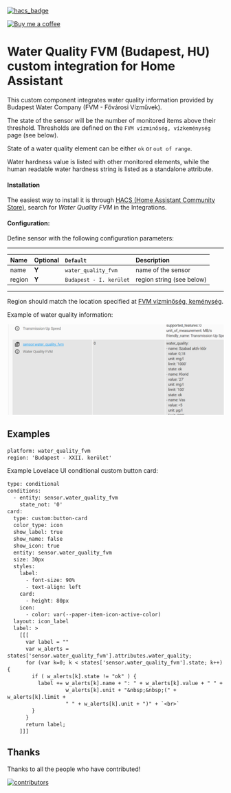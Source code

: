 [![hacs_badge](https://img.shields.io/badge/HACS-Default-orange.svg)](https://github.com/hacs/integration)

<p><a href="https://www.buymeacoffee.com/6rF5cQl" rel="nofollow" target="_blank"><img src="https://camo.githubusercontent.com/c070316e7fb193354999ef4c93df4bd8e21522fa/68747470733a2f2f696d672e736869656c64732e696f2f7374617469632f76312e7376673f6c6162656c3d4275792532306d6525323061253230636f66666565266d6573736167653d25463025394625413525413826636f6c6f723d626c61636b266c6f676f3d6275792532306d6525323061253230636f66666565266c6f676f436f6c6f723d7768697465266c6162656c436f6c6f723d366634653337" alt="Buy me a coffee" data-canonical-src="https://img.shields.io/static/v1.svg?label=Buy%20me%20a%20coffee&amp;message=%F0%9F%A5%A8&amp;color=black&amp;logo=buy%20me%20a%20coffee&amp;logoColor=white&amp;labelColor=b0c4de" style="max-width:100%;"></a></p>

# Water Quality FVM (Budapest, HU) custom integration for Home Assistant

This custom component integrates water quality information provided by Budapest Water Company (FVM - Fővárosi Vízművek).

The state of the sensor will be the number of monitored items above their threshold. Thresholds are defined on the `FVM vízminőség, vízkeménység` page (see below).

State of a water quality element can be either `ok` or `out of range`.

Water hardness value is listed with other monitored elements, while the human readable water hardness string is listed as a standalone attribute.

#### Installation
The easiest way to install it is through [HACS (Home Assistant Community Store)](https://github.com/hacs/integration),
search for <i>Water Quality FVM</i> in the Integrations.<br />

#### Configuration:
Define sensor with the following configuration parameters:<br />

---
| Name | Optional | `Default` | Description |
| :---- | :---- | :------- | :----------- |
| name | **Y** | `water_quality_fvm` | name of the sensor |
| region | **Y** | `Budapest - I. kerület` | region string (see below) |
---

Region should match the location specified at [FVM vízminőség, keménység](https://www.vizmuvek.hu/hu/fovarosi-vizmuvek/lakossagi-ugyfelek/altalanos_informaciok/vizminoseg_vizkemenyseg).

Example of water quality information:

![Water quality attributes](https://raw.githubusercontent.com/amaximus/water_quality_fvm/main/water_quality_attrs.png)

## Examples
```
platform: water_quality_fvm
region: 'Budapest - XXII. kerület'
```

Example Lovelace UI conditional custom button card:
```
type: conditional
conditions:
  - entity: sensor.water_quality_fvm
    state_not: '0'
card:
  type: custom:button-card
  color_type: icon
  show_label: true
  show_name: false
  show_icon: true
  entity: sensor.water_quality_fvm
  size: 30px
  styles:
    label:
      - font-size: 90%
      - text-align: left
    card:
      - height: 80px
    icon:
      - color: var(--paper-item-icon-active-color)
  layout: icon_label
  label: >
    [[[
      var label = ""
      var w_alerts = states['sensor.water_quality_fvm'].attributes.water_quality;
      for (var k=0; k < states['sensor.water_quality_fvm'].state; k++) {
        if ( w_alerts[k].state != "ok" ) {
          label += w_alerts[k].name + ": " + w_alerts[k].value + " " +
                   w_alerts[k].unit + "&nbsp;&nbsp;(" + w_alerts[k].limit +
                   " " + w_alerts[k].unit + ")" + `<br>`
        }
      }
      return label;
    ]]]
```

## Thanks

Thanks to all the people who have contributed!

[![contributors](https://contributors-img.web.app/image?repo=amaximus/anniversary)](https://github.com/amaximus/anniversary/graphs/contributors)
